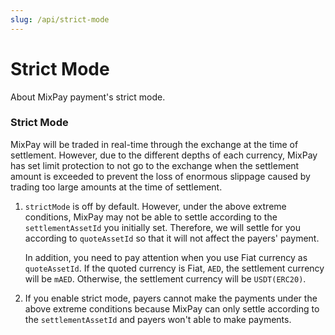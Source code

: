 ```yaml
---
slug: /api/strict-mode
---
```


# Strict Mode

About MixPay payment's strict mode.

### Strict Mode

MixPay will be traded in real-time through the exchange at the time of settlement. However, due to the different depths of each currency, MixPay has set limit protection to not go to the exchange when the settlement amount is exceeded to prevent the loss of enormous slippage caused by trading too large amounts at the time of settlement.


1. `strictMode` is off by default. However, under the above extreme conditions, MixPay may not be able to settle according to the `settlementAssetId` you initially set. Therefore, we will settle for you according to `quoteAssetId` so that it will not affect the payers' payment.

	In addition, you need to pay attention when you use Fiat currency as `quoteAssetId`. If the quoted currency is Fiat, `AED`, the settlement currency will be `mAED`. Otherwise, the settlement currency will be `USDT(ERC20)`.

2. If you enable strict mode, payers cannot make the payments under the above extreme conditions because MixPay can only settle according to the `settlementAssetId` and payers won't able to make payments.

